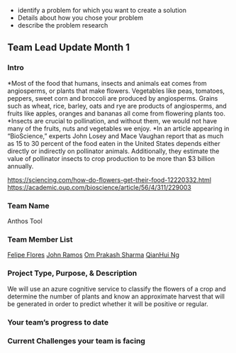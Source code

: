 - identify a problem for which you want to create a solution
- Details about how you chose your problem
- describe the problem research


## Team Lead Update Month 1
### Intro
*Most of the food that humans, insects and animals eat comes from angiosperms, or plants that make flowers. Vegetables like peas, tomatoes, peppers, sweet corn and broccoli are produced by angiosperms. Grains such as wheat, rice, barley, oats and rye are products of angiosperms, and fruits like apples, oranges and bananas all come from flowering plants too. 
*Insects are crucial to pollination, and without them, we would not have many of the fruits, nuts and vegetables we enjoy.
*In an article appearing in “BioScience,” experts John Losey and Mace Vaughan report that as much as 15 to 30 percent of the food eaten in the United States depends either directly or indirectly on pollinator animals. Additionally, they estimate the value of pollinator insects to crop production to be more than $3 billion annually. 


https://sciencing.com/how-do-flowers-get-their-food-12220332.html
https://academic.oup.com/bioscience/article/56/4/311/229003
### Team Name
Anthos Tool
### Team Member List
[Felipe Flores](https://github.com/FelFT)
[John Ramos](https://github.com/AionII)
[Om Prakash Sharma](https://github.com/ompiepy)
[QianHui Ng](https://github.com/nqianhuiii)

### Project Type, Purpose, & Description
We will use an azure cognitive service to classify the flowers of a crop and determine the number of plants and know an approximate harvest that will be generated in order to predict whether it will be positive or regular.
### Your team’s progress to date

### Current Challenges your team is facing